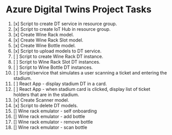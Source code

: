 # Azure Digital Twins Project Tasks

1. [x] Script to create DT service in resource group.
2. [x] Script to create IoT Hub in resource group.
3. [x] Create Wine Rack model.
4. [x] Create Wine Rack Slot model.
5. [x] Create Wine Bottle model.
6. [x] Script to upload models to DT service.
7. [ ] Script to create Wine Rack DT instance.
8. [ ] Script to Wine Rack Slot DT instances.
9. [ ] Script to Wine Bottle DT instances.
10. [ ] Script/service that simulates a user scanning a ticket and entering the stadium.
11. [ ] React App - display stadium DT in a card.
12. [ ] React App - when stadium card is clicked, display list of ticket holders that are in the stadium.
13. [x] Create Scanner model.
14. [x] Script to delete DT models.
15. [] Wine rack emulator - self onboarding
16. [] Wine rack emulator - add bottle
17. [] Wine rack emulator - remove bottle
18. [] Wine rack emulator - scan bottle
